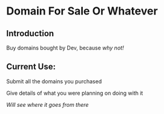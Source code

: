 # Domain For Sale Or Whatever

## Introduction

Buy domains bought by Dev, because _why not!_


## Current Use: 

Submit all the domains you purchased

Give details of what you were planning on doing with it


_Will see where it goes from there_
